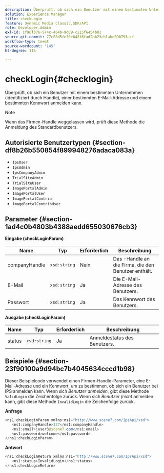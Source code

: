 ```yaml
---
description: Überprüft, ob sich ein Benutzer mit einem bestimmten Unternehmen (identifiziert durch Handle), einer bestimmten E-Mail-Adresse und einem bestimmten Kennwort anmelden kann.
solution: Experience Manager
title: checkLogin
feature: Dynamic Media Classic,SDK/API
role: Developer,Admin
exl-id: 1f96f376-574c-464b-9c89-c215f6454b81
source-git-commit: 77c88d5fe20e048f6fad2bb23cb1abe090793acf
workflow-type: tm+mt
source-wordcount: '145'
ht-degree: 11%

---
```


# checkLogin{#checklogin}

Überprüft, ob sich ein Benutzer mit einem bestimmten Unternehmen (identifiziert durch Handle), einer bestimmten E-Mail-Adresse und einem bestimmten Kennwort anmelden kann.

>[!NOTE]
>
>Wenn das Firmen-Handle weggelassen wird, prüft diese Methode die Anmeldung des Standardbenutzers.

## Autorisierte Benutzertypen {#section-df8b26b550854f899948276adaca083a}

* `IpsUser`
* `IpsAdmin`
* `IpsCompanyAdmin`
* `TrialSiteAdmin`
* `TrialSiteUser`
* `ImagePortalAdmin`
* `ImagePortalUser`
* `ImagePortalContrib`
* `ImagePortalContribUser`

## Parameter {#section-1ad4c0b4803b4388aedd655030676cb3}

**Eingabe (checkLoginParam)**

| Name | Typ | Erforderlich | Beschreibung |
|---|---|---|---|
| companyHandle | `xsd:string` | Nein | Das -Handle an die Firma, die den Benutzer enthält. |
| E-Mail | `xsd:string` | Ja | Die E-Mail-Adresse des Benutzers. |
| Passwort | `xsd:string` | Ja | Das Kennwort des Benutzers. |

**Ausgabe (checkLoginParam)**

| Name | Typ | Erforderlich | Beschreibung |
|---|---|---|---|
| status | `xsd:string` | Ja | Anmeldestatus des Benutzers. |

## Beispiele {#section-23f90100a9d94bc7b4045634cccd1b98}

Dieser Beispielcode verwendet einen Firmen-Handle-Parameter, eine E-Mail-Adresse und ein Kennwort, um zu bestimmen, ob sich ein Benutzer bei IPS anmelden kann. Wenn sich *Benutzer anmelden*, gibt diese Methode `ValidLogin` die Zeichenfolge zurück. Wenn sich *Benutzer (nicht* anmelden kann, gibt diese Methode `InvalidLogin` die Zeichenfolge zurück.

**Anfrage**

```java
<ns1:checkLoginParam xmlns:ns1="http://www.scene7.com/IpsApi/xsd">
   <ns1:companyHandle>137</ns1:companyHandle>
   <ns1:email>juser3@scene7.com</ns1:email>
   <ns1:password>welcome</ns1:password>
</ns1:checkLoginParam>
```

**Antwort**

```java
<ns1:checkLoginReturn xmlns:ns1="http://www.scene7.com/IpsApi/xsd">
   <ns1:status>InvalidLogin</ns1:status>
</ns1:checkLoginReturn>
```
